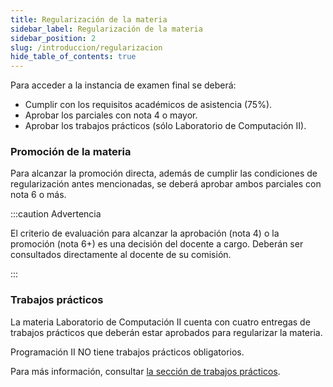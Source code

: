 ```yaml
---
title: Regularización de la materia
sidebar_label: Regularización de la materia
sidebar_position: 2
slug: /introduccion/regularizacion
hide_table_of_contents: true
---
```


Para acceder a la instancia de examen final se deberá:
* Cumplir con los requisitos académicos de asistencia (75%).
* Aprobar los parciales con nota 4 o mayor.
* Aprobar los trabajos prácticos (sólo Laboratorio de Computación II).

### Promoción de la materia
Para alcanzar la promoción directa, además de cumplir las condiciones de regularización antes mencionadas, se deberá aprobar ambos parciales con nota 6 o más. 

:::caution Advertencia

El criterio de evaluación para alcanzar la aprobación (nota 4) o la promoción (nota 6+) es una decisión del docente a cargo. Deberán ser consultados directamente al docente de su comisión.

:::

### Trabajos prácticos
La materia Laboratorio de Computación II cuenta con cuatro entregas de trabajos prácticos que deberán estar aprobados para regularizar la materia. 

Programación II NO tiene trabajos prácticos obligatorios.

Para más información, consultar [la sección de trabajos prácticos](../evaluaciones#trabajos-prácticos). 